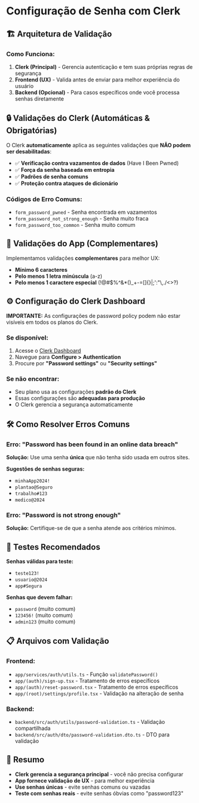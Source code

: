 # Configuração de Senha com Clerk

## 🏗️ Arquitetura de Validação

### Como Funciona:

1. **Clerk (Principal)** - Gerencia autenticação e tem suas próprias regras de segurança
2. **Frontend (UX)** - Valida antes de enviar para melhor experiência do usuário
3. **Backend (Opcional)** - Para casos específicos onde você processa senhas diretamente

## 🔒 Validações do Clerk (Automáticas & Obrigatórias)

O Clerk **automaticamente** aplica as seguintes validações que **NÃO podem ser desabilitadas**:

- ✅ **Verificação contra vazamentos de dados** (Have I Been Pwned)
- ✅ **Força da senha baseada em entropia**
- ✅ **Padrões de senha comuns**
- ✅ **Proteção contra ataques de dicionário**

### Códigos de Erro Comuns:

- `form_password_pwned` - Senha encontrada em vazamentos
- `form_password_not_strong_enough` - Senha muito fraca
- `form_password_too_common` - Senha muito comum

## 📱 Validações do App (Complementares)

Implementamos validações **complementares** para melhor UX:

- **Mínimo 6 caracteres**
- **Pelo menos 1 letra minúscula** (a-z)
- **Pelo menos 1 caractere especial** (!@#$%^&\*()\_+-=[]{}|;':"\\,./<>?)

## ⚙️ Configuração do Clerk Dashboard

**IMPORTANTE:** As configurações de password policy podem não estar visíveis em todos os planos do Clerk.

### Se disponível:

1. Acesse o [Clerk Dashboard](https://dashboard.clerk.com/)
2. Navegue para **Configure > Authentication**
3. Procure por **"Password settings"** ou **"Security settings"**

### Se não encontrar:

- Seu plano usa as configurações **padrão do Clerk**
- Essas configurações são **adequadas para produção**
- O Clerk gerencia a segurança automaticamente

## 🛠️ Como Resolver Erros Comuns

### Erro: "Password has been found in an online data breach"

**Solução:** Use uma senha **única** que não tenha sido usada em outros sites.

**Sugestões de senhas seguras:**

- `minhaApp2024!`
- `plantao@Seguro`
- `trabalho#123`
- `medico@2024`

### Erro: "Password is not strong enough"

**Solução:** Certifique-se de que a senha atende aos critérios mínimos.

## 🧪 Testes Recomendados

**Senhas válidas para teste:**

- `teste123!`
- `usuario@2024`
- `app#Segura`

**Senhas que devem falhar:**

- `password` (muito comum)
- `123456!` (muito comum)
- `admin123` (muito comum)

## 📋 Arquivos com Validação

### Frontend:

- `app/services/auth/utils.ts` - Função `validatePassword()`
- `app/(auth)/sign-up.tsx` - Tratamento de erros específicos
- `app/(auth)/reset-password.tsx` - Tratamento de erros específicos
- `app/(root)/settings/profile.tsx` - Validação na alteração de senha

### Backend:

- `backend/src/auth/utils/password-validation.ts` - Validação compartilhada
- `backend/src/auth/dto/password-validation.dto.ts` - DTO para validação

## 🎯 Resumo

- **Clerk gerencia a segurança principal** - você não precisa configurar
- **App fornece validação de UX** - para melhor experiência
- **Use senhas únicas** - evite senhas comuns ou vazadas
- **Teste com senhas reais** - evite senhas óbvias como "password123"
